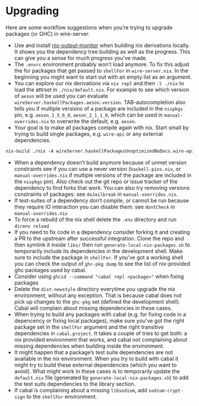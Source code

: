 # Upgrading

Here are some workflow suggestions when you’re trying to upgrade packages (or GHC) in wire-server.

- Use and install [nix-output-monitor](https://github.com/maralorn/nix-output-monitor) when building nix derivations locally. It shows you the dependency tree building as well as the progress. This can give you a sense for much progress you’ve made.
- The `.envrc` environment probably won’t load anymore. To fix this adjust the for packages that get passed to `shellFor` in `wire-server.nix`. In the beginning you might want to start out with an empty list as an argument.
- You can explore our nix derivations via `nix repl` and then `:l ./nix` to load the attrset in `./nix/default.nix`. For example to see which version of `aeson` will be used you can evaluate `wireServer.haskellPackages.aeson.version`. TAB-autocompletion also tells you if multiple versions of a package are included in the `nixpkgs` pin, e.g. `aeson_1_5_6_0`, `aeson_2_1_1_0`, which can be used in `manual-overrides.nix` to overwrite the default, e.g. `aeson`.
- Your goal is to make all packages compile again with nix. Start small by trying to build single packages, e.g. `wire-api` or any external dependencies.

```default
nix-build ./nix -A wireServer.haskellPackagesUnoptimizedNoDocs.wire-api
```

- When a dependency doesn’t build anymore because of unmet version constraints see if you can use a never version (`haskell-pins.nix`, or `manual-overrides.nix` if multiple versions of the package are included in the `nixpkgs` pin). Also check out the git repo or issue tracker of the dependency to find forks that work. You can also try removing versions constraints of packages: see `doJailbreak` in `manual-overrides.nix`.
- If test-suites of a dependency don’t compile, or cannot be run because they require IO interaction you can disable them: see `dontCheck` in `manual-overrides.nix`
- To force a rebuild of the nix shell delete the `.env` directory and run `direnv reload`
- If you need to fix code in a dependency consider forking it and creating a PR to the upstream after successful integration. Clone the repo and then symlink it inside `libs/` then run `generate-local-nix-packages.sh` to temporarily include its dependencies in the development shell. Make sure to include the package in `shellFor`. If you’ve got a working shell you can check the output of `ghc-pkg dump` to see the list of nix-provided ghc packages used by cabal.
- Consider using `ghcid --command "cabal repl <package>"` when fixing packages
- Delete the `dist-newstyle` directory everytime you upgrade the nix environment, without any exception. That is because cabal does not pick up changes to the `ghc-pkg` set (defined the development shell). Cabal will complain about missing dependencies in these cases.
- When trying to build any packages with cabal (e.g. for fixing code in a depencency or fixing local packages), make sure you’ve got the right package set in the `shellFor` argument and the right transitive dependencies in `cabal.project`. It takes a couple of tries to get both: a nix provided environment that works, and cabal not complaining about missing dependencies when building inside the environment.
- It might happen that a package’s test suite dependencies are not available in the nix environment. When you try to build with cabal it might try to build these external dependencies (which you want to avoid). What might work in these cases is to temporarily update the `default.nix` file (generated by `generate-local-nix-packages.sh`) to add the test suits dependencies to the library section.
- If cabal is complaining about a missing `libsodium`, add `sodium-crypt-sign` to the `shellFor` environment.
